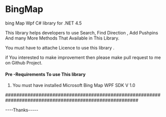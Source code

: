 BingMap
=======

bing Map Wpf C# library for .NET 4.5

This library helps developers to use Search, Find Direction , Add Pushpins  And many More Methods That Available in This Library.

 You must have to attache Licence to use this library .
 
 if You interested to make improvement then please make pull request to me on Github Project.
 
####  Pre -Requirements To use This library ####
 1. You  must have installed Microsoft Bing Map WPF SDK V 1.0 
 
 ########################################################################################################
 
 ----Thanks-----
 
 

